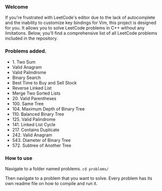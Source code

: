 ### Welcome

If you're frustrated with LeetCode's editor due to the lack of autocomplete and the inability to customize key bindings for Vim, this project is designed for you. It allows you to solve LeetCode problems in C++ without any limitations. Below, you'll find a comprehensive list of all LeetCode problems included in the repository.

### Problems added.

-   1\. Two Sum
-   Valid Anagram
-   Valid Palindrome
-   Binary Search
-   Best Time to Buy and Sell Stock
-   Reverse Linked List
-   Merge Two Sorted Lists
-   20\. Valid Parentheses
-   100\. Same Tree
-   104\. Maximum Depth of Binary Tree
-   110\. Balanced Binary Tree
-   125\. Valid Palindrome
-   141\. Linked List Cycle
-   217\. Contains Duplicate
-   242\. Valid Anagram
-   543\. Diameter of Binary Tree
-   572\. Subtree of Another Tree

### How to use

Navigate to a folder named problems.
`cd problems/`

Then navigate to a problem that you want to solve. Every problem has its own readme file on how to compile and run it.
